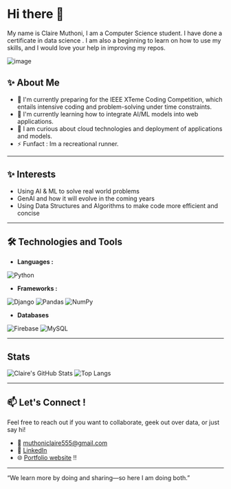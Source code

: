 # Hi there 👋
My name is Claire Muthoni, I am a Computer Science student. 
I have done a certificate in data science . I am also a beginning to learn on how to use my skills, and I would love your help in improving my repos. 

![image](https://github.com/user-attachments/assets/0ce9425a-a78e-4354-a9c0-609f4a690d0d)


## ✨ About Me 
* 🔭 I'm currently preparing for the IEEE XTeme Coding Competition, which entails intensive coding and problem-solving under time constraints. 
* 🌱 I'm currently learning how to integrate AI/ML models into web applications. 
* 🤔 I am curious about cloud technologies and deployment of applications and models.
* ⚡ Funfact : Im a recreational runner.
*** 
## ✨ Interests 
* Using AI & ML to solve real world problems  
* GenAI and how it will evolve in the coming years 
* Using Data Structures and Algorithms to make code more efficient and concise
***
## 🛠️ Technologies and Tools 
* **Languages :**
  
![Python](https://img.shields.io/badge/Python-3776AB?style=for-the-badge&logo=python&logoColor=white)

* **Frameworks :**
  
![Django](https://img.shields.io/badge/Django-092E20?style=for-the-badge&logo=django&logoColor=white)
![Pandas](https://img.shields.io/badge/Pandas-150458?style=for-the-badge&logo=pandas&logoColor=white)
![NumPy](https://img.shields.io/badge/NumPy-013243?style=for-the-badge&logo=numpy&logoColor=white)
* **Databases**

![Firebase](https://img.shields.io/badge/Firebase-FFCA28?style=for-the-badge&logo=firebase&logoColor=black)
![MySQL](https://img.shields.io/badge/MySQL-4479A1?style=for-the-badge&logo=mysql&logoColor=white)
*** 
## Stats 

![Claire's GitHub Stats](https://github-readme-stats.vercel.app/api?username=clairemuthoni&show_icons=true&theme=github_dark&cache_seconds=0)
![Top Langs](https://github-readme-stats.vercel.app/api/top-langs/?username=clairemuthoni&layout=compact&theme=github_dark&cache_seconds=0)

***

## 📫 Let's Connect !

Feel free to reach out if you want to collaborate, geek out over data, or just say hi! 

* 📧 muthoniclaire555@gmail.com
* 💼 [LinkedIn](https://www.linkedin.com/in/claire-muthoni-5322a7358/)
* 🌐 [Portfolio website](https://build-your-portfolio-github-workflo-six.vercel.app/) !!

***

“We learn more by doing and sharing—so here I am doing both.”


<!--
**clairemuthoni/clairemuthoni** is a ✨ _special_ ✨ repository because its `README.md` (this file) appears on your GitHub profile.

Here are some ideas to get you started:

- 🔭 I’m currently working on ...
- 🌱 I’m currently learning ...
- 👯 I’m looking to collaborate on ...
- 🤔 I’m looking for help with ...
- 💬 Ask me about ...
- 📫 How to reach me: ...
- 😄 Pronouns: ...
- ⚡ Fun fact: ...
-->
